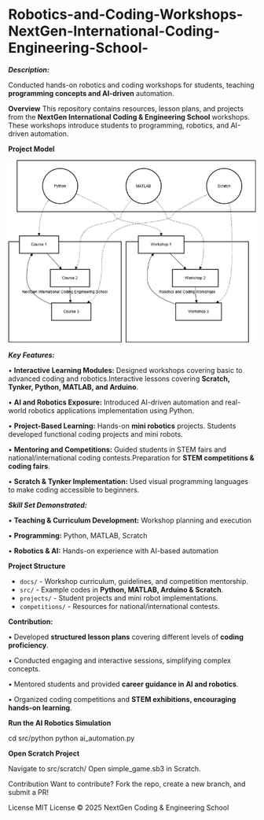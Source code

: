 # Robotics-and-Coding-Workshops-NextGen-International-Coding-Engineering-School-

_**Description:**_

Conducted hands-on robotics and coding workshops for students, teaching **programming concepts and AI-driven** automation.

 **Overview**
This repository contains resources, lesson plans, and projects from the **NextGen International Coding & Engineering School** workshops. These workshops introduce students to programming, robotics, and AI-driven automation.

**Project Model**

![Model Diagram](https://raw.githubusercontent.com/Tisha-Tasmia/Robotics-and-Coding-Workshops-NextGen-International-Coding-Engineering-School-/refs/heads/main/Robotics_Coding_Workshops_NextGen.png)


_**Key Features:**_

•	**Interactive Learning Modules:** Designed workshops covering basic to advanced coding and robotics.Interactive lessons covering **Scratch, Tynker, Python, MATLAB, and Arduino**.

•	**AI and Robotics Exposure:** Introduced AI-driven automation and real-world robotics applications implementation using Python.

•	**Project-Based Learning:** Hands-on **mini robotics** projects. Students developed functional coding projects and mini robots.

•	**Mentoring and Competitions:** Guided students in STEM fairs and national/international coding contests.Preparation for **STEM competitions & coding fairs**.

•	**Scratch & Tynker Implementation:** Used visual programming languages to make coding accessible to beginners.

_**Skill Set Demonstrated:**_

•	**Teaching & Curriculum Development:** Workshop planning and execution

•	**Programming:** Python, MATLAB, Scratch

•	**Robotics & AI:** Hands-on experience with AI-based automation

 **Project Structure**
- `docs/` - Workshop curriculum, guidelines, and competition mentorship.
- `src/` - Example codes in **Python, MATLAB, Arduino & Scratch**.
- `projects/` - Student projects and mini robot implementations.
- `competitions/` - Resources for national/international contests.

**Contribution:**

•	Developed **structured lesson plans** covering different levels of **coding proficiency**.

•	Conducted engaging and interactive sessions, simplifying complex concepts.

•	Mentored students and provided **career guidance in AI and robotics**.

•	Organized coding competitions and **STEM exhibitions, encouraging hands-on learning**.

**Run the AI Robotics Simulation**

cd src/python
python ai_automation.py

**Open Scratch Project**

Navigate to src/scratch/
Open simple_game.sb3 in Scratch.

Contribution
Want to contribute? Fork the repo, create a new branch, and submit a PR!

License
MIT License © 2025 NextGen Coding & Engineering School
